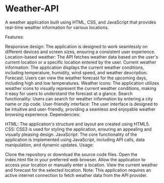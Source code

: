 # Weather-API
A weather application built using HTML, CSS, and JavaScript that provides real-time weather information for various locations.

Features:

Responsive design: The application is designed to work seamlessly on different devices and screen sizes, ensuring a consistent user experience.
Location-based weather: The API fetches weather data based on the user's current location or a specific location entered by the user.
Current weather information: The application displays the current weather conditions, including temperature, humidity, wind speed, and weather description.
Forecast: Users can view the weather forecast for the upcoming days, including high and low temperatures.
Weather icons: The application utilizes weather icons to visually represent the current weather conditions, making it easy for users to understand the forecast at a glance.
Search functionality: Users can search for weather information by entering a city name or zip code.
User-friendly interface: The user interface is designed to be intuitive and user-friendly, providing a seamless and enjoyable weather browsing experience.
Dependencies:

HTML: The application's structure and layout are created using HTML5.
CSS: CSS3 is used for styling the application, ensuring an appealing and visually pleasing design.
JavaScript: The core functionality of the application is implemented using JavaScript, including API calls, data manipulation, and dynamic updates.
Usage:

Clone the repository or download the source code files.
Open the index.html file in your preferred web browser.
Allow the application to access your location or manually enter a location.
View the current weather and forecast for the selected location.
Note: This application requires an active internet connection to fetch weather data from the API provider.
